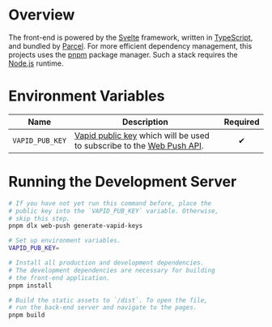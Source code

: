 # Overview

The front-end is powered by the [Svelte] framework, written in [TypeScript], and bundled by [Parcel]. For more efficient dependency management, this projects uses the [pnpm] package manager. Such a stack requires the [Node.js] runtime.

[Node.js]: https://nodejs.org/en/
[Parcel]: https://parceljs.org/
[pnpm]: https://pnpm.io/
[Svelte]: https://svelte.dev/
[TypeScript]: https://www.typescriptlang.org/

# Environment Variables

**Name** | **Description** | **Required**
-------- | --------------- | :----------:
`VAPID_PUB_KEY` | [Vapid public key][vapid] which will be used to subscribe to the [Web Push API]. | &#x2714;

[vapid]: https://blog.mozilla.org/services/2016/08/23/sending-vapid-identified-webpush-notifications-via-mozillas-push-service/
[Web Push API]: https://developer.mozilla.org/en-US/docs/Web/API/Push_API

# Running the Development Server

```bash
# If you have not yet run this command before, place the
# public key into the `VAPID_PUB_KEY` variable. Otherwise,
# skip this step.
pnpm dlx web-push generate-vapid-keys

# Set up environment variables.
VAPID_PUB_KEY=

# Install all production and development dependencies.
# The development dependencies are necessary for building
# the front-end application.
pnpm install

# Build the static assets to `/dist`. To open the file,
# run the back-end server and navigate to the pages.
pnpm build
```
